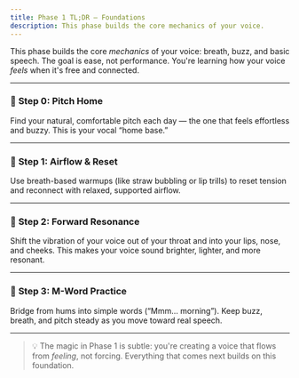 ```yaml
---
title: Phase 1 TL;DR — Foundations
description: This phase builds the core mechanics of your voice.
---
```


This phase builds the core *mechanics* of your voice: breath, buzz, and basic speech. The goal is ease, not performance. You're learning how your voice *feels* when it's free and connected.

---

### 🔹 **Step 0: Pitch Home**

Find your natural, comfortable pitch each day — the one that feels effortless and buzzy. This is your vocal “home base.”

---

### 🔹 **Step 1: Airflow & Reset**

Use breath-based warmups (like straw bubbling or lip trills) to reset tension and reconnect with relaxed, supported airflow.

---

### 🔹 **Step 2: Forward Resonance**

Shift the vibration of your voice out of your throat and into your lips, nose, and cheeks. This makes your voice sound brighter, lighter, and more resonant.

---

### 🔹 **Step 3: M-Word Practice**

Bridge from hums into simple words (“Mmm… morning”). Keep buzz, breath, and pitch steady as you move toward real speech.

---

> 💡 The magic in Phase 1 is subtle: you're creating a voice that flows from *feeling*, not forcing. Everything that comes next builds on this foundation.
